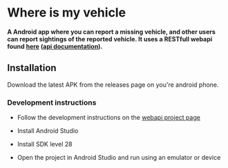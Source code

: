 # Where is my vehicle
**A Android app where you can report a missing vehicle, and other users can report sightings of the reported vehicle. It uses a RESTfull webapi found [here](https://github.com/roystijsiger/where-is-my-vehicle-webapi) ([api documentation](http://whereismyvehicle.azurewebsites.net/swagger)).**

## Installation
Download the latest APK from the releases page on you're android phone. 

### Development instructions
- Follow the development instructions on the [webapi project page](https://github.com/roystijsiger/where-is-my-vehicle-webapi)

- Install Android Studio
- Install SDK level 28
- Open the project in Android Studio and run using an emulator or device

